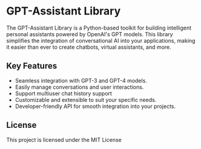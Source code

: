 # GPT-Assistant Library
The GPT-Assistant Library is a Python-based toolkit for building intelligent personal assistants powered by OpenAI's GPT models. This library simplifies the integration of conversational AI into your applications, making it easier than ever to create chatbots, virtual assistants, and more.

## Key Features
- Seamless integration with GPT-3 and GPT-4 models.
- Easily manage conversations and user interactions.
- Support multiuser chat history support
- Customizable and extensible to suit your specific needs.
- Developer-friendly API for smooth integration into your projects.

## License
This project is licensed under the MIT License
